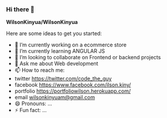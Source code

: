### Hi there 👋


**WilsonKinyua/WilsonKinyua**

Here are some ideas to get you started:

- 🔭 I’m currently working on a ecommerce store
- 🌱 I’m currently learning ANGULAR JS
- 👯 I’m looking to collaborate on Frontend or backend projects
- 💬 Ask me about Web development
- 📫 How to reach me: 
- twitter https://twitter.com/code_the_guy
- facebook https://www.facebook.com/ilson.kiny/
- portfolio https://portfoliowilson.herokuapp.com/
- email wilsonkinyuam@gmail.com
- 😄 Pronouns: ...
- ⚡ Fun fact: ...


